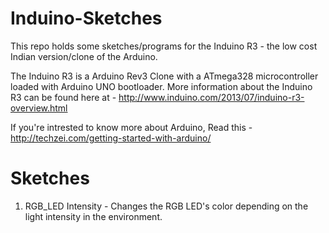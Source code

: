 Induino-Sketches
================

This repo holds some sketches/programs for the Induino R3 - the low cost Indian version/clone of the Arduino.

The Induino R3 is a Arduino Rev3 Clone with a ATmega328 microcontroller loaded with Arduino UNO bootloader. More information about the Induino R3 can be found here at - http://www.induino.com/2013/07/induino-r3-overview.html

If you're intrested to know more about Arduino, Read this - http://techzei.com/getting-started-with-arduino/

Sketches
========
1. RGB_LED Intensity - Changes the RGB LED's color depending on the light intensity in the environment.
